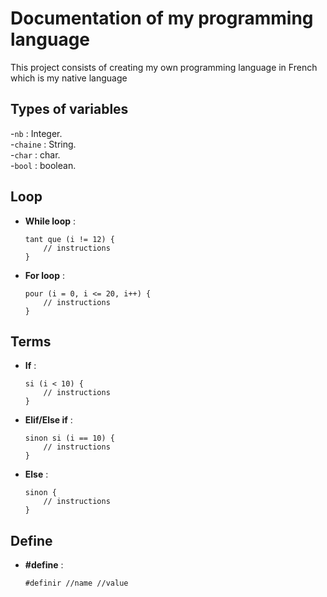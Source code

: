 # Documentation of my programming language
This project consists of creating my own programming language in French which is my native language
## Types of variables
-`nb` : Integer.  
-`chaine` : String.  
-`char` : char.  
-`bool` : boolean.  

## Loop
- **While loop** :
    ```mylang
    tant que (i != 12) {
        // instructions
    }
- **For loop** :
    ```mylang
    pour (i = 0, i <= 20, i++) {
        // instructions
    }
## Terms
- **If** :
    ```mylang
    si (i < 10) {
        // instructions
    }
- **Elif/Else if** :
    ```mylang
    sinon si (i == 10) {
        // instructions
    }
- **Else** :
    ```mylang
    sinon {
        // instructions
    }
## Define
- **#define** :
    ```mylang
    #definir //name //value